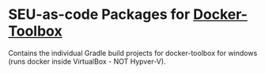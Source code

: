 # SEU-as-code Packages for [Docker-Toolbox](https://www.docker.com/products/docker-toolbox)

Contains the individual Gradle build projects for docker-toolbox for windows (runs docker inside VirtualBox - NOT Hypver-V).